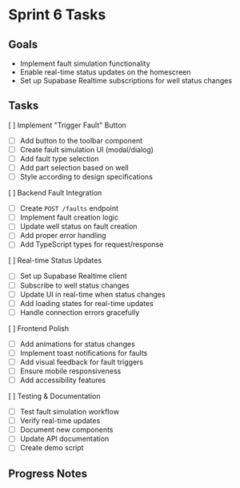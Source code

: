 # Sprint 6 Tasks

## Goals
- Implement fault simulation functionality
- Enable real-time status updates on the homescreen
- Set up Supabase Realtime subscriptions for well status changes

## Tasks

[ ] Implement "Trigger Fault" Button
  - [ ] Add button to the toolbar component
  - [ ] Create fault simulation UI (modal/dialog)
  - [ ] Add fault type selection
  - [ ] Add part selection based on well
  - [ ] Style according to design specifications

[ ] Backend Fault Integration
  - [ ] Create `POST /faults` endpoint
  - [ ] Implement fault creation logic
  - [ ] Update well status on fault creation
  - [ ] Add proper error handling
  - [ ] Add TypeScript types for request/response

[ ] Real-time Status Updates
  - [ ] Set up Supabase Realtime client
  - [ ] Subscribe to well status changes
  - [ ] Update UI in real-time when status changes
  - [ ] Add loading states for real-time updates
  - [ ] Handle connection errors gracefully

[ ] Frontend Polish
  - [ ] Add animations for status changes
  - [ ] Implement toast notifications for faults
  - [ ] Add visual feedback for fault triggers
  - [ ] Ensure mobile responsiveness
  - [ ] Add accessibility features

[ ] Testing & Documentation
  - [ ] Test fault simulation workflow
  - [ ] Verify real-time updates
  - [ ] Document new components
  - [ ] Update API documentation
  - [ ] Create demo script

## Progress Notes 